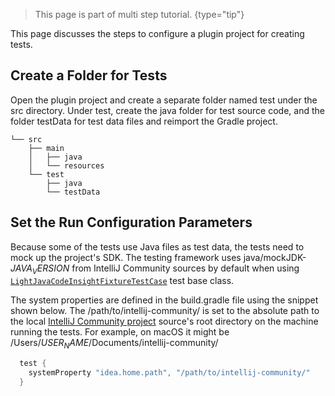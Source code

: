 [//]: # (title: 1. Tests Prerequisites)

<!-- Copyright 2000-2022 JetBrains s.r.o. and other contributors. Use of this source code is governed by the Apache 2.0 license that can be found in the LICENSE file. -->

<chunk id="custom_language_testing_tutorial_header">

> This page is part of multi step [](writing_tests_for_plugins.md) tutorial.
{type="tip"}

</chunk>

This page discusses the steps to configure a plugin project for creating tests.

## Create a Folder for Tests
Open the plugin project and create a separate folder named <path>test</path> under the <path>src</path> directory.
Under <path>test</path>, create the <path>java</path> folder for test source code, and the folder <path>testData</path> for test data files and reimport the Gradle project.

```text
└── src
    ├── main
    │   ├── java
    │   └── resources
    └── test
        ├── java
        └── testData
```

## Set the Run Configuration Parameters

Because some of the tests use Java files as test data, the tests need to mock up the project's SDK.
The testing framework uses <path>java/mockJDK-$JAVA_VERSION$</path> from IntelliJ Community sources by default when using [`LightJavaCodeInsightFixtureTestCase`](upsource:///java/testFramework/src/com/intellij/testFramework/fixtures/LightJavaCodeInsightFixtureTestCase.java) test base class.

The system properties are defined in the <path>build.gradle</path> file using the snippet shown below.
The <path>/path/to/intellij-community/</path> is set to the absolute path to the local [IntelliJ Community project](https://github.com/JetBrains/intellij-community) source's root directory on the machine running the tests.
For example, on macOS it might be <path>/Users/$USER_NAME$/Documents/intellij-community/</path>

```groovy
  test {
    systemProperty "idea.home.path", "/path/to/intellij-community/"
  }
```
